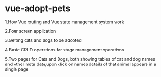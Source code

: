 # vue-adopt-pets
1.How Vue routing and Vue state management system work 

2.Four screen application

3.Getting cats and dogs  to be adopted 

4.Basic CRUD operations for stage management operations. 

5.Two pages for Cats and Dogs, both showing tables of cat and dog names and other meta data,upon click on names details of that animal appears in a single page.

